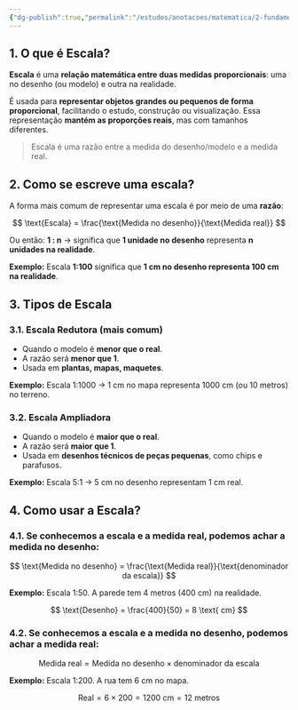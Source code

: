 ```yaml
---
{"dg-publish":true,"permalink":"/estudos/anotacoes/matematica/2-fundamental-2/5-medidas-e-proporcionalidade/5-5-escalas-numericas/"}
---
```


## 1. O que é Escala?

**Escala** é uma **relação matemática entre duas medidas proporcionais**: uma no desenho (ou modelo) e outra na realidade.

É usada para **representar objetos grandes ou pequenos de forma proporcional**, facilitando o estudo, construção ou visualização. Essa representação **mantém as proporções reais**, mas com tamanhos diferentes.

> Escala é uma razão entre a medida do desenho/modelo e a medida real.

## 2. Como se escreve uma escala?

A forma mais comum de representar uma escala é por meio de uma **razão**:

$$
\text{Escala} = \frac{\text{Medida no desenho}}{\text{Medida real}}
$$

Ou então:
**1 : n** → significa que **1 unidade no desenho** representa **n unidades na realidade**.

**Exemplo:** Escala **1:100** significa que **1 cm no desenho representa 100 cm na realidade**.

## 3. Tipos de Escala

### 3.1. Escala Redutora (mais comum)

* Quando o modelo é **menor que o real**.
* A razão será **menor que 1**.
* Usada em **plantas, mapas, maquetes**.

**Exemplo:** Escala 1:1000 → 1 cm no mapa representa 1000 cm (ou 10 metros) no terreno.

### 3.2. Escala Ampliadora

* Quando o modelo é **maior que o real**.
* A razão será **maior que 1**.
* Usada em **desenhos técnicos de peças pequenas**, como chips e parafusos.

**Exemplo:** Escala 5:1 → 5 cm no desenho representam 1 cm real.

## 4. Como usar a Escala?

### 4.1. Se conhecemos a escala e a medida real, podemos achar a medida no desenho:

$$
\text{Medida no desenho} = \frac{\text{Medida real}}{\text{denominador da escala}}
$$

**Exemplo:** Escala 1:50. A parede tem 4 metros (400 cm) na realidade.

$$
\text{Desenho} = \frac{400}{50} = 8 \text{ cm}
$$

### 4.2. Se conhecemos a escala e a medida no desenho, podemos achar a medida real:

$$
\text{Medida real} = \text{Medida no desenho} \times \text{denominador da escala}
$$

**Exemplo:** Escala 1:200. A rua tem 6 cm no mapa.

$$
\text{Real} = 6 \times 200 = 1200 \text{ cm} = 12 \text{ metros}
$$

